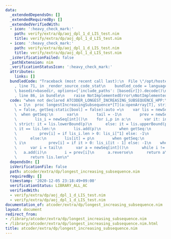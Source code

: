```yaml
---
data:
  _extendedDependsOn: []
  _extendedRequiredBy: []
  _extendedVerifiedWith:
  - icon: ':heavy_check_mark:'
    path: verify/extra/dp/aoj_dpl_1_d_LIS_test.nim
    title: verify/extra/dp/aoj_dpl_1_d_LIS_test.nim
  - icon: ':heavy_check_mark:'
    path: verify/extra/dp/aoj_dpl_1_d_LIS_test.nim
    title: verify/extra/dp/aoj_dpl_1_d_LIS_test.nim
  _isVerificationFailed: false
  _pathExtension: nim
  _verificationStatusIcon: ':heavy_check_mark:'
  attributes:
    links: []
  bundledCode: "Traceback (most recent call last):\n  File \"/opt/hostedtoolcache/Python/3.10.5/x64/lib/python3.10/site-packages/onlinejudge_verify/documentation/build.py\"\
    , line 71, in _render_source_code_stat\n    bundled_code = language.bundle(stat.path,\
    \ basedir=basedir, options={'include_paths': [basedir]}).decode()\n  File \"/opt/hostedtoolcache/Python/3.10.5/x64/lib/python3.10/site-packages/onlinejudge_verify/languages/nim.py\"\
    , line 86, in bundle\n    raise NotImplementedError\nNotImplementedError\n"
  code: "when not declared ATCODER_LONGEST_INCREASING_SUBSEQUENCE_HPP:\n  const ATCODER_LONGEST_INCREASING_SUBSEQUENCE_HPP*\
    \ = 1\n  proc longestIncreasingSubsequence*[T](a:openArray[T], strict:static[bool]\
    \ = false, getSeq:static[bool] = false):auto =\n    var lis = newSeq[T]()\n  \
    \  when getSeq:\n      var\n        tail = -1\n        prev = newSeq[int](a.len)\n\
    \        lis_i = newSeq[int]()\n    for i,p in a:\n      var it: int\n      when\
    \ strict: it = lis.lowerBound(p)\n      else: it = lis.upperBound(p)\n      if\
    \ it == lis.len:\n        lis.add(p)\n        when getSeq:\n          tail = i\n\
    \          prev[i] = if lis_i.len > 0: lis_i[^1] else: -1\n          lis_i.add(i)\n\
    \      else:\n        lis[it] = p\n        when getSeq:\n          lis_i[it] =\
    \ i\n          prev[i] = if it > 0: lis_i[it - 1] else: -1\n    when getSeq:\n\
    \      var i = tail\n      var a = newSeq[int]()\n      while i != -1:\n     \
    \   a.add(i)\n        i = prev[i]\n      a.reverse\n      return a\n    else:\n\
    \      return lis.len\n"
  dependsOn: []
  isVerificationFile: false
  path: atcoder/extra/dp/longest_increasing_subsequence.nim
  requiredBy: []
  timestamp: '2020-12-05 23:18:49+09:00'
  verificationStatus: LIBRARY_ALL_AC
  verifiedWith:
  - verify/extra/dp/aoj_dpl_1_d_LIS_test.nim
  - verify/extra/dp/aoj_dpl_1_d_LIS_test.nim
documentation_of: atcoder/extra/dp/longest_increasing_subsequence.nim
layout: document
redirect_from:
- /library/atcoder/extra/dp/longest_increasing_subsequence.nim
- /library/atcoder/extra/dp/longest_increasing_subsequence.nim.html
title: atcoder/extra/dp/longest_increasing_subsequence.nim
---
```

